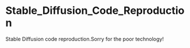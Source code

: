 # Stable_Diffusion_Code_Reproduction
Stable Diffusion code reproduction.Sorry for the poor technology!
